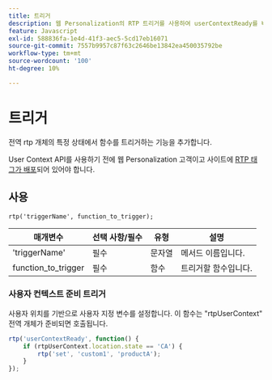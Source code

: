 ```yaml
---
title: 트리거
description: 웹 Personalization의 RTP 트리거를 사용하여 userContextReady를 비롯한 rtp 상태에서 구문, 매개 변수 및 위치 예제와 함께 함수를 실행합니다.
feature: Javascript
exl-id: 588836fa-1e4d-41f3-aec5-5cd17eb16071
source-git-commit: 7557b9957c87f63c2646be13842ea450035792be
workflow-type: tm+mt
source-wordcount: '100'
ht-degree: 10%

---
```


# 트리거

전역 rtp 개체의 특정 상태에서 함수를 트리거하는 기능을 추가합니다.

User Context API를 사용하기 전에 웹 Personalization 고객이고 사이트에 [RTP 태그가 배포](https://experienceleague.adobe.com/en/docs/marketo/using/product-docs/web-personalization/rtp-tag-implementation/deploy-the-rtp-javascript)되어 있어야 합니다.

## 사용

`rtp('triggerName', function_to_trigger);`

| 매개변수 | 선택 사항/필수 | 유형 | 설명 |
|---------------------|-------------------|----------|----------------------|
| &#39;triggerName&#39; | 필수 | 문자열 | 메서드 이름입니다. |
| function_to_trigger | 필수 | 함수 | 트리거할 함수입니다. |

### 사용자 컨텍스트 준비 트리거

사용자 위치를 기반으로 사용자 지정 변수를 설정합니다. 이 함수는 &quot;rtpUserContext&quot; 전역 개체가 준비되면 호출됩니다.

```javascript
rtp('userContextReady', function() {
    if (rtpUserContext.location.state == 'CA') {
        rtp('set', 'custom1', 'productA');
    }
});
```
